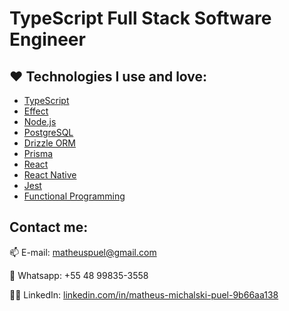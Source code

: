 # TypeScript Full Stack Software Engineer

## :heart: Technologies I use and love:

- [TypeScript](https://www.typescriptlang.org)
- [Effect](https://www.effect.website)
- [Node.js](https://nodejs.org)
- [PostgreSQL](https://www.postgresql.org)
- [Drizzle ORM](https://orm.drizzle.team)
- [Prisma](https://www.prisma.io)
- [React](https://react.dev)
- [React Native](https://reactnative.dev)
- [Jest](https://jestjs.io)
- [Functional Programming](https://en.wikipedia.org/wiki/Functional_programming)

## Contact me:

📫 E-mail: matheuspuel@gmail.com

📱 Whatsapp: +55 48 99835-3558

👨‍💼 LinkedIn: [linkedin.com/in/matheus-michalski-puel-9b66aa138](https://www.linkedin.com/in/matheus-michalski-puel-9b66aa138/)
